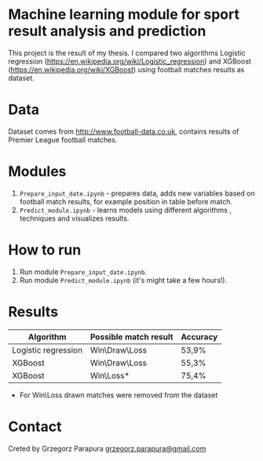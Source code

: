 # Machine learning module for sport result analysis and prediction
This project is the result of my thesis. I compared two algorithms Logistic regression (https://en.wikipedia.org/wiki/Logistic_regression) and XGBoost (https://en.wikipedia.org/wiki/XGBoost) using football matches results as dataset.

# Data
Dataset comes from http://www.football-data.co.uk, contains results of Premier League football matches.

# Modules
1. `Prepare_input_date.ipynb` - prepares data, adds new variables based on football match results, for example position in table before match.
2. `Predict_module.ipynb` - learns models using different algorithms , techniques and visualizes results.
 
# How to run
1. Run module `Prepare_input_date.ipynb`.
2. Run module `Predict_module.ipynb` (it's might take a few hours!).

# Results
| Algorithm | Possible match result | Accuracy |
| ------------- | ------------- | ------------- |
| Logistic regression | Win\Draw\Loss | 53,9% |
| XGBoost | Win\Draw\Loss | 55,3% |
| XGBoost | Win\Loss* | 75,4% |

* For Win\Loss drawn matches were removed from the dataset

# Contact
Creted by Grzegorz Parapura
grzegorz.parapura@gmail.com
